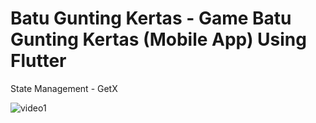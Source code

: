 # Batu Gunting Kertas -  Game Batu Gunting Kertas (Mobile App) Using Flutter

State Management - GetX</br>

<p float="left">
  <img src="https://i.ibb.co/qkJ674h/video1.gif" alt="video1" /></a>
</p>
